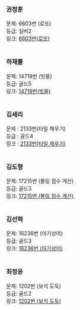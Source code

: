 
### 권정훈
문제: 6603번 (로또) <br/>
등급: 실버2 <br/>
링크: [6603번(로또) ](https://www.acmicpc.net/problem/6603)<br/>
<br/>

### 하재률
문제: 14719번 (빗물) <br/>
등급: 골드5 <br/>
링크: [14719번(빗물) ](https://www.acmicpc.net/problem/14719) <br/>
<br/>

### 김세리
문제 : 2133번(타일 채우기) <br/>
등급 : 골드4 <br/>
링크 : [2133번(타일 채우기)](https://www.acmicpc.net/problem/2133) <br/>
<br/>

### 김도형
문제: 17215번 (볼링 점수 계산)  <br/>
등급: 골드3 <br/>
링크: [17215번 (볼링 점수 계산)](https://www.acmicpc.net/problem/17215) <br/>
<br/>

### 김선혁
문제: 16236번 (아기상어) <br/>
등급: 골드3 <br/>
링크: [16236번 (아기상어)](https://www.acmicpc.net/problem/16236) <br/>
<br/>

### 최정윤
문제: 1202번 (보석 도둑)  <br/>
등급: 골드2 <br/>
링크: [1202번 (보석 도둑) ](https://www.acmicpc.net/problem/1202) <br/>
<br/>
